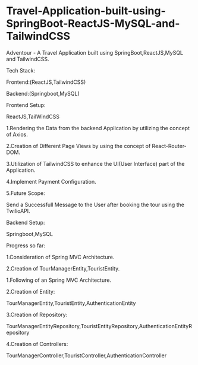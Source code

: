 # Travel-Application-built-using-SpringBoot-ReactJS-MySQL-and-TailwindCSS
Adventour - A Travel Application built using SpringBoot,ReactJS,MySQL and TailwindCSS.

Tech Stack:

Frontend:(ReactJS,TailwindCSS)

Backend:(Springboot,MySQL)


Frontend Setup:

ReactJS,TailWindCSS

1.Rendering the Data from the backend Application by utilizing the concept of Axios.

2.Creation of Different Page Views by using the concept of React-Router-DOM.

3.Utilization of TailwindCSS to enhance the UI(User Interface) part of the Application.

4.Implement Payment Configuration.

5.Future Scope:

Send a Successfull Message to the User after booking the tour using the TwilioAPI.



Backend Setup: 

Springboot,MySQL

Progress so far:

1.Consideration of Spring MVC Architecture.

2.Creation of TourManagerEntity,TouristEntity.

1.Following of an Spring MVC Architecture.

2.Creation of Entity:

TourManagerEntity,TouristEntity,AuthenticationEntity

3.Creation of Repository:

TourManagerEntityRepository,TouristEntityRepository,AuthenticationEntityRepository

4.Creation of Controllers:

TourManagerController,TouristController,AuthenticationController

